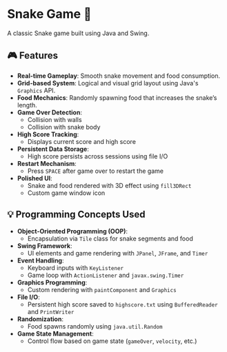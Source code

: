 # Snake Game 🐍

A classic Snake game built using Java and Swing.

## 🎮 Features

- **Real-time Gameplay**: Smooth snake movement and food consumption.
- **Grid-based System**: Logical and visual grid layout using Java's `Graphics` API.
- **Food Mechanics**: Randomly spawning food that increases the snake’s length.
- **Game Over Detection**:
  - Collision with walls
  - Collision with snake body
- **High Score Tracking**:
  - Displays current score and high score
- **Persistent Data Storage**:
  - High score persists across sessions using file I/O
- **Restart Mechanism**:
  - Press `SPACE` after game over to restart the game
- **Polished UI**:
  - Snake and food rendered with 3D effect using `fill3DRect`
  - Custom game window icon

## 💡 Programming Concepts Used

- **Object-Oriented Programming (OOP)**:
  - Encapsulation via `Tile` class for snake segments and food
- **Swing Framework**:
  - UI elements and game rendering with `JPanel`, `JFrame`, and `Timer`
- **Event Handling**:
  - Keyboard inputs with `KeyListener`
  - Game loop with `ActionListener` and `javax.swing.Timer`
- **Graphics Programming**:
  - Custom rendering with `paintComponent` and `Graphics`
- **File I/O**:
  - Persistent high score saved to `highscore.txt` using `BufferedReader` and `PrintWriter`
- **Randomization**:
  - Food spawns randomly using `java.util.Random`
- **Game State Management**:
  - Control flow based on game state (`gameOver`, `velocity`, etc.)